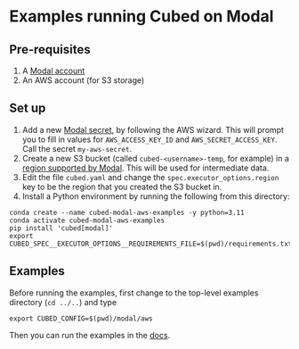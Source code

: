# Examples running Cubed on Modal

## Pre-requisites

1. A [Modal account](https://modal.com/)
2. An AWS account (for S3 storage)

## Set up

1. Add a new [Modal secret](https://modal.com/secrets), by following the AWS wizard. This will prompt you to fill in values for `AWS_ACCESS_KEY_ID` and `AWS_SECRET_ACCESS_KEY`. Call the secret `my-aws-secret`.
2. Create a new S3 bucket (called `cubed-<username>-temp`, for example) in a [region supported by Modal](https://modal.com/docs/guide/region-selection). This will be used for intermediate data.
3. Edit the file `cubed.yaml` and change the `spec.executor_options.region` key to be the region that you created the S3 bucket in.
4. Install a Python environment by running the following from this directory:

```shell
conda create --name cubed-modal-aws-examples -y python=3.11
conda activate cubed-modal-aws-examples
pip install 'cubed[modal]'
export CUBED_SPEC__EXECUTOR_OPTIONS__REQUIREMENTS_FILE=$(pwd)/requirements.txt
```

## Examples

Before running the examples, first change to the top-level examples directory (`cd ../..`) and type

```shell
export CUBED_CONFIG=$(pwd)/modal/aws
```

Then you can run the examples in the [docs](https://cubed-dev.github.io/cubed/examples/index.html).
